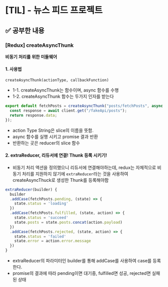 # [TIL] - 뉴스 피드 프로젝트

## ✅ 공부한 내용

### [Redux] createAsyncThunk

**비동기 처리를 위한 미들웨어**

#### 1. 사용법

`createAsyncThunk(actionType, callbackFunction)`

- 1-1. createAsyncThunk는 함수이며, async 함수를 수행
- 1-2. createAsyncThunk 함수는 두가지 인자를 받는다

```jsx
export default fetchPosts = createAsyncThunk("posts/fetchPosts", async () => {
  const response = await client.get("/fakeApi/posts");
  return response.data;
});
```

- action Type String은 slice의 이름을 뜻함.
- async 함수를 실행 시키고 promise 결과 반환
- 반환하는 곳은 reducer의 slice 함수

#### 2. extraReducer, 리듀서에 연결! Thunk 등록 시키기!

- 비동기 처리 액션을 정의했으니 리듀서에 연결해야하는데, redux는 자체적으로 비동기 처리를 지원하지 않기에 `extraReducer`라는 것을 사용하여 createAsyncThuck로 생성한 Thunk를 등록해야함

```jsx
extraReducer(builder) {
  builder
  .addCase(fetchPosts.pending, (state) => {
    state.status = 'loading'
  })
  .addCase(fetchPosts.fulfilled, (state, action) => {
    state.status = 'succeed'
    state.posts = state.posts.concat(action.payload)
  })
  .addCase(fetchPosts.rejected, (state, action) => {
    state.status = 'failed'
    state.error = action.error.message
  })
}
```

- extraReducer의 파라미터인 builder를 통해 addCase를 사용하여 case를 등록한다.
- promise의 결과에 따라 pending이면 대기중, fulfilled면 성공, rejected면 실패된 상태
